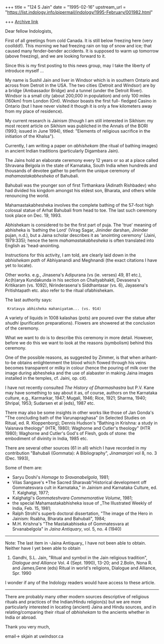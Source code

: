 +++
title = "124 S Jain"
date = "1995-02-16"
upstream_url = "https://list.indology.info/pipermail/indology/1995-February/001982.html"

+++
[Archive link](https://list.indology.info/pipermail/indology/1995-February/001982.html)

Dear fellow Indologists,

First of all greetings from cold Canada. It is still below freezing
here (very coolldd!). This morning we had freezing rain on top of 
snow and ice; that caused many fender-bender accidents. It is supposed
to warm up tomorrow (above freezing), and we are looking forward to
it.

Since this is my first posting to this news group, may I take the liberty
of introduce myself ...

My name is Sushil Jain and liver in Windsor which is in southern Ontario
and across from Detroit in the USA. The two cities (Detroit and Windsor)
are by a bridge (Ambassador Bridge) and a tunnel (under the Detroit
River). Windsor is a small city (about 200,000 in population) and only
100 miles (160km) from London (Ont). Windsor boasts the first full-
fledged Casino in Ontario (but I have never visited it though it is
only a few kilometers away from my place of residence).

My current research is Jainism (though I am still interested in Sikhism: 
my most recent article on Sikhism was publiched in the Annals of the
BORI (1993; issued in June 1994), titled: "Elements of religious
sacrifice in the initiation of the Khalsa").

Currently, I am writing a paper on *abhishekam* (the ritual of bathing 
images) in ancient Indian traditions (particularly Digambara Jain).

The Jains hold an elaborate ceremony every 12 years or so at a
place called Shravana Belgola in the state of Karnataka, South
India when hundreds and thousands of devotee gather to perform the
unique ceremony of *mahamastakabhesheka* of Bahubali.

Bahubali was the younger son of first Tirthankara (Adinath
Rishbadev) who had divided his kingdom amongst his eldest son,
Bharata, and others while renouncing the world.

Mahamastakabhesheka involves the complete bathing of the 57-foot
high colossal statue of Arhat Bahubali from head to toe. The last
such ceremony took place on Dec. 19, 1993.

Abhishekam is considered to be the first part of puja. The 'true' meaning 
of abhisheka is 'bathing the Lord' (Virag Sagar, Jininder
darshan, Jininder pujan, n.d.), but a Jaina scholar describes it as
'anointing ceremony' (Jaini, 1979:335); hence the term
*mahamastakabhesheka* is often translated into English as
'head-anointing. 

Instructions for this activity, I am told, are clearly laid down in
the *abhishekam path* of Abhiyanandi and Meghnandi (the exact citations 
I have yet to locate).

Other works. e.g., Jinasena's Adipurana (vs (ie. verses) 49, 81 
etc.), Ac(h)arya Kundakunda in his section on Chaityabhakti, Devasena's 
Kritikaram (vs. 1092), Nirinderasena's Siddhantasar (vs. 6), Jayasena's 
Pritishtapath etc. also refer to the ritual ofabhishekam.

The last authority says:

     Kratavya abhisheka mahaniyatam... (vs. 914)

A variety of liquids in 1008 kalashas (pots) are poured over the
statue after *shudhi* (purification preparations). Flowers are
showered at the conclusion of the ceremony.

What we want to do is to describe this ceremony in more detail.
However, before we do this we want to look at the reasons
(symbolism) behind this ceremony. 

One of the possible reasons, as suggested by Zimmer, is that when
arihant-to-be obtains enlightenment the blood which flowed through
his veins becomes transparent or milky in colour (hence the pouring of milk 
over the image during abhesheka and the use of alabaster in
making Jaina images installed in the temples, cf. Jaini, op. cit).

I have not recently consulted *The History of Dharmashastra* but
P.V. Kane may have something to say about it as, of course, 
authors on the Karnataka culture, e.g., Karmarkar, 1947; Mugali, 1946;
Rice, 1921; Sharma, 1940; Shripal, 1953; Sudarsen et al (eds), 1987
etc.

There may also be some insights in other works like those of Jan Gonda's 
"The concluding bath of the Varunapraghasa" (in Selected Studies on Ritual, 
ed. R. Kloppenborg); Dennis Hudson's "Bathing in Krishna: a study in Vaisnava theology" (HTR, 1980); Waghorne and Cutler's
theology" (HTR 1980); Waghorne and Cutler's God's of Flesh, gods of stone: 
the embodiment of divinity in India, 1985 etc.

There are several other sources (61 in all) which I have recorded
in my contribution "Bahubali (Gommata): A Bibliography",
_Jinamanjari_ vol 8, no. 3 (Dec. 1993),      

Some of them are:

- Saryu Doshi's *Homage to Sravanabelgola*, 1981; 
- Vilas Sangave's *The Sacred Sharavab"Historical development off 
Gommatesvara cult in Karnataka," in Jainism and Karnataka Culture, ed. T. 
Kalghatgi, 1977; 
- Kalghatgi's *Gommateshvara Commemorative Volume*, 1981; 
- the special Mahamastakabhisheka issue of _The Illustrated Weekly of
India, Feb. 15, 1981; 
- Ralph Strohl's superb doctoral dissertation,
"The image of the Hero in Jainism: Rsabha, Bharata and Bahubali",
1984; 
- M.H. Krishna's "The Mastakabhiseka of Gommatesvara at
Srvanabelgola" in _Jaina Antiquary_, vol. 5, no. 4 (1940)

**************************
Note: The last item in -Jaina Antiquary_ I have not been able to
obtain. Neither have I yet been able to obtain
1. Gandhi, S.L. Jain, "Ritual and symbol in the Jain religious
tradition", _Dialogue and Alliance_ Vol. 4 (Sept. 1990), 13-20; and
2.Bolin, Nona R. and James,Gene (eds)
Ritual in world's religions, Dialogue and Alliance, Spr. 1990

I wonder if any of the Indology readers would have access to these
article.
***********************************

There are probably many other modern sources descriptive of
religious rituals and practices of the Indian/Hindu religion(s) but
we are more particularly interested in locating (ancient) Jaina and
Hindu sources, and in relating/comparing their ritual of
*abhishekam* to the ancients whether in India or abroad.


Thank you very much,

<Sushil Jain>
email-> skjain at uwindsor.ca








